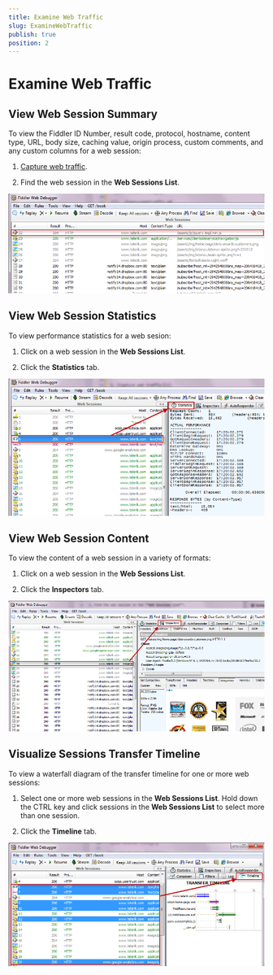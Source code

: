 ```yaml
---
title: Examine Web Traffic
slug: ExamineWebTraffic
publish: true
position: 2
---
```


Examine Web Traffic
===================

View Web Session Summary
------------------------
To view the Fiddler ID Number, result code, protocol, hostname, content type, URL, body size, caching value, origin process, custom comments, and any custom columns for a web session:

1. [Capture web traffic][1].

2. Find the web session in the **Web Sessions List**.

 ![Web Session List][2]

View Web Session Statistics
---------------------------
To view performance statistics for a web sesion:

1. Click on a web session in the **Web Sessions List**.

2. Click the **Statistics** tab.

 ![Statistics Tab][3]

View Web Session Content
------------------------
To view the content of a web session in a variety of formats:

1. Click on a web session in the **Web Sessions List**.

2. Click the **Inspectors** tab.

 ![Inspectors Tab][4]

Visualize Sessions Transfer Timeline
---------------------------
To view a waterfall diagram of the transfer timeline for one or more web sessions:

1. Select one or more web sessions in the **Web Sessions List**. Hold down the CTRL key and click sessions in the **Web Sessions List** to select more than one session.

2. Click the **Timeline** tab.

 ![Timeline Tab][5]

[1]: ./CaptureWebTraffic
[2]: ../../images/ExamineWebTraffic/SessionsList.png
[3]: ../../images/ExamineWebTraffic/Statistics.png
[4]: ../../images/ExamineWebTraffic/Inspectors.png
[5]: ../../images/ExamineWebTraffic/Timeline.png
